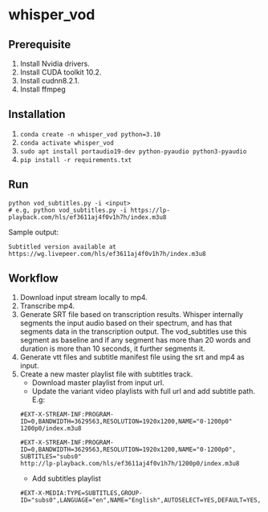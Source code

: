 # whisper_vod
## Prerequisite
1. Install Nvidia drivers.
2. Install CUDA toolkit 10.2.
3. Install cudnn8.2.1.
4. Install ffmpeg

## Installation
1. ```conda create -n whisper_vod python=3.10```
2. ```conda activate whisper_vod```
3. ```sudo apt install portaudio19-dev python-pyaudio python3-pyaudio```
4. ```pip install -r requirements.txt```

## Run
```
python vod_subtitles.py -i <input>
# e.g, python vod_subtitles.py -i https://lp-playback.com/hls/ef3611aj4f0v1h7h/index.m3u8
```
Sample output:
```
Subtitled version available at https://wg.livepeer.com/hls/ef3611aj4f0v1h7h/index.m3u8
```

## Workflow
1. Download input stream locally to mp4.
2. Transcribe mp4.
3. Generate SRT file based on transcription results. Whisper internally segments the input audio based on their spectrum, and has that segments data in the transcription output. The vod_subtitles use this segment as baseline and if any segment has more than 20 words and duration is more than 10 seconds, it further segments it.
4. Generate vtt files and subtitle manifest file using the srt and mp4 as input.
5. Create a new master playlist file with subtitles track.
    - Download master playlist from input url.
    - Update the variant video playlists with full url and add subtitle path. 
    E.g: 
    ```
    #EXT-X-STREAM-INF:PROGRAM-ID=0,BANDWIDTH=3629563,RESOLUTION=1920x1200,NAME="0-1200p0"
    1200p0/index.m3u8
    ```
    ```
    #EXT-X-STREAM-INF:PROGRAM-ID=0,BANDWIDTH=3629563,RESOLUTION=1920x1200,NAME="0-1200p0", SUBTITLES="subs0"
    http://lp-playback.com/hls/ef3611aj4f0v1h7h/1200p0/index.m3u8
    ```
    - Add subtitles playlist
    ```
    #EXT-X-MEDIA:TYPE=SUBTITLES,GROUP-ID="subs0",LANGUAGE="en",NAME="English",AUTOSELECT=YES,DEFAULT=YES,URI="https://wg.livepeer.com/subs/ef3611aj4f0v1h7h/index_vtt.m3u8"
    ```


